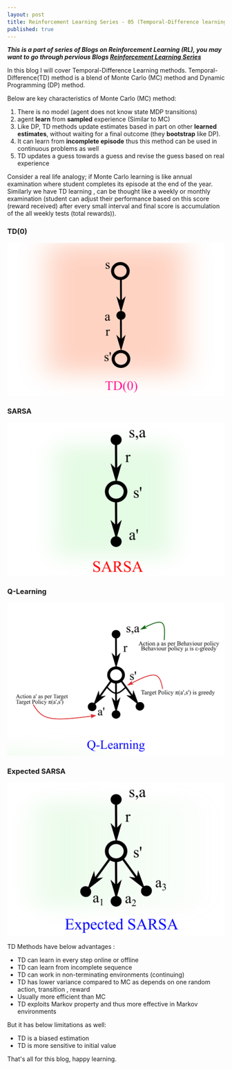 ```yaml
---
layout: post
title: Reinforcement Learning Series - 05 (Temporal-Difference learning )
published: true
---
```


_**This is a part of series of Blogs on Reinforcement Learning (RL), you may want to go through pervious Blogs [Reinforcement Learning Series](https://baijayantaroy.github.io/)**_

In this blog I will cover Temporal-Difference Learning methods. Temporal-Difference(TD) method is a blend of Monte Carlo (MC) method and Dynamic Programming (DP) method.

Below are key characteristics of Monte Carlo (MC) method:

1. There is no model (agent does not know state MDP transitions)
2. agent **learn** from **sampled** experience (Similar to MC)
3.  Like DP, TD methods update estimates based in part on other **learned estimates**, without waiting for a final outcome (they **bootstrap** like DP).
4. It can learn from **incomplete episode** thus this method can be used in continuous problems as well
5. TD updates a guess towards a guess and revise the guess based on real experience

Consider a real life analogy; if Monte Carlo learning is like annual examination where student completes its episode at the end of the year. Similarly we have TD learning , can be thought like a weekly or monthly examination (student can adjust their performance based on this score (reward received) after every small interval and final score is accumulation of the all weekly tests (total rewards)).


### **TD(0)**

![TD(0)](/images/TD03.png "TD(0)")

### **SARSA**

![SARSA](/images/TD04.png "SARSA")

### **Q-Learning**

![Q-Learning](/images/TD06.png "TD(0)")

### **Expected SARSA**

![Expected SARSA](/images/TD05.png "Expected SARSA")

TD Methods have below advantages :

- TD can learn in every step online or offline
- TD can learn from incomplete sequence
- TD can work in non-terminating environments (continuing)
- TD has lower variance compared to MC as depends on one random action, transition , reward
- Usually more efficient than MC
- TD exploits Markov property and thus more effective in Markov environments

But it has below limitations as well:

- TD is a biased estimation
- TD is more sensitive to initial value

That's all for this blog, happy learning.
